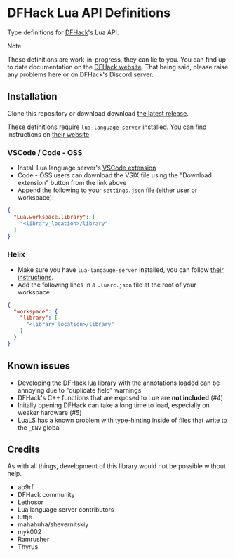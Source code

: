 # DFHack Lua API Definitions

Type definitions for [DFHack](https://docs.dfhack.org/en/stable/)'s Lua API.

> [!NOTE]
>
> These definitions are work-in-progress, they can lie to you. You can find up to date documentation on the [DFHack website](https://docs.dfhack.org/en/stable/docs/dev/Lua%20API.html). That being said, please raise any problems here or on DFHack's Discord server.

## Installation

Clone this repository or download download [the latest release](//github.com/vallode/dfhack-lua-definitions/releases/latest/).

These definitions require [`lua-language-server`](//github.com/LuaLS/lua-language-server) installed. You can find instructions on [their website](https://luals.github.io/#vscode-install).


### VSCode / Code - OSS

- Install Lua language server's [VSCode extension](//marketplace.visualstudio.com/items?itemName=sumneko.lua)
- Code - OSS users can download the VSIX file using the "Download extension" button from the link above
- Append the following to your `settings.json` file (either user or workspace):
```json
{
  "Lua.workspace.library": [
    "<library_location>/library"
  ]
}
```

### Helix

- Make sure you have `lua-langauge-server` installed, you can follow [their instructions](//luals.github.io/#other-install).
- Add the following lines in a `.luarc.json` file at the root of your workspace:
```json
{
  "workspace": {
    "library": [
      "<library_location>/library"
    ]
  }
}
```

## Known issues

- Developing the DFHack lua library with the annotations loaded can be annoying due to "duplicate field" warnings
- DFHack's C++ functions that are exposed to Lue are **not included** (#4)
- Initally opening DFHack can take a long time to load, especially on weaker hardware (#5)
- LuaLS has a known problem with type-hinting inside of files that write to the `_ENV` global

## Credits

As with all things, development of this library would not be possible without help.

- ab9rf
- DFHack community
- Lethosor
- Lua language server contributors
- luttje
- mahahuha/shevernitskiy
- myk002
- Ramrusher
- Thyrus
